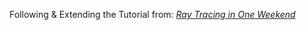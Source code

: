 Following & Extending the Tutorial from:
[_Ray Tracing in One Weekend_](https://raytracing.github.io/books/RayTracingInOneWeekend.html)